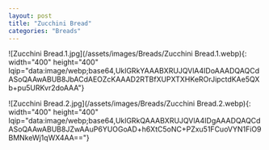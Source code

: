 ```yaml
---
layout: post
title: "Zucchini Bread"
categories: "Breads"
---
```

![Zucchini Bread.1.jpg](/assets/images/Breads/Zucchini Bread.1.webp){: width="400" height="400" lqip="data:image/webp;base64,UklGRkYAAABXRUJQVlA4IDoAAADQAQCdASoQAAwABUB8JbACdAEOZcKAAAD2RTBfXUPXTXHKeROrJipctdKAe5QXb+pu5URKvr2doAAA"}

![Zucchini Bread.2.jpg](/assets/images/Breads/Zucchini Bread.2.webp){: width="400" height="400" lqip="data:image/webp;base64,UklGRkQAAABXRUJQVlA4IDgAAADQAQCdASoQAAwABUB8JZwAAuP6YUOGoAD+h6XtC5oNC+PZxu51FCuoVYN1FiO9BMNkeWj1qWX4AA=="}

